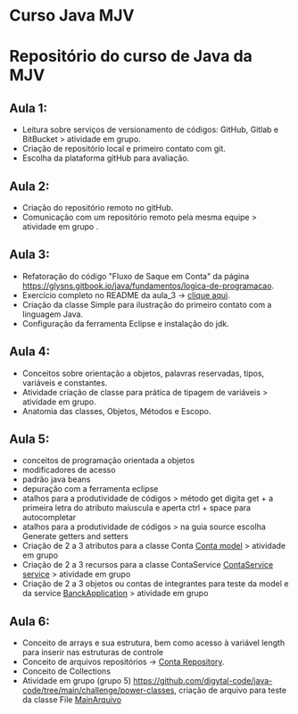 # Curso Java MJV
# Repositório do curso de Java da MJV
## Aula 1: 
- Leitura sobre serviços de versionamento de códigos: GitHub, Gitlab e BitBucket > atividade em grupo.
- Criação de repositório local e primeiro contato com git.
- Escolha da plataforma gitHub para avaliação.
## Aula 2:
- Criação do repositório remoto no gitHub.
- Comunicação com um repositório remoto pela mesma equipe > atividade em grupo .

## Aula 3:
- Refatoração do código "Fluxo de Saque em Conta" da página <https://glysns.gitbook.io/java/fundamentos/logica-de-programacao>.
- Exercício completo no README da aula_3 -> [clique aqui](/aulas/aula_3/README.md).
- Criação da classe Simple para ilustração do primeiro contato com a linguagem Java.
- Configuração da ferramenta Eclipse e instalação do jdk.

## Aula 4:
- Conceitos sobre orientação a objetos, palavras reservadas, tipos, variáveis e constantes.
- Atividade criação de classe para prática de tipagem de variáveis > atividade em grupo.
- Anatomia das classes, Objetos, Métodos e Escopo.

## Aula 5:
- conceitos de programação orientada a objetos
- modificadores de acesso
- padrão java beans
- depuração com a ferramenta eclipse
- atalhos para a produtividade de códigos > método get digita get + a primeira letra do atributo maíuscula e aperta ctrl + space para autocompletar
- atalhos para a produtividade de códigos > na guia source escolha Generate getters and setters
- Criação de 2 a 3 atributos para a classe Conta [Conta model](/aulas/aula_5/src/banckapp/model/Conta.java) > atividade em grupo
- Criação de 2 a 3 recursos para a classe ContaService [ContaService service](/aulas/aula_5/src/banckapp/service/ContaService.java) > atividade em grupo
- Criação de 2 a 3 objetos ou contas de integrantes para teste da model e da service [BanckApplication](/aulas/aula_5/src/banckapp/BanckApplication.java) > atividade em grupo

## Aula 6:
- Conceito de arrays e sua estrutura, bem como acesso à variável length para inserir nas estruturas de controle
- Conceito de arquivos repositórios -> [Conta Repository](/aulas/aula_5/src/repository/ContaRepository.java).
- Conceito de Collections
- Atividade em grupo (grupo 5) <https://github.com/digytal-code/java-code/tree/main/challenge/power-classes>, criação de arquivo para teste da classe File [MainArquivo](/aulas/aula_6/src/desafio/MainArquivo.java)

